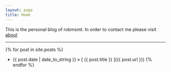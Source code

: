 ```yaml
---
layout: page
title: Home
---
```



<p class="message">This is the personal blog of robmsmt. In order to contact me please visit <a href="about">about</a></p>
 

--- 
{% for post in site.posts %}
  * {{ post.date | date_to_string }} &raquo; [ {{ post.title }} ]({{ post.url }})
{% endfor %}

